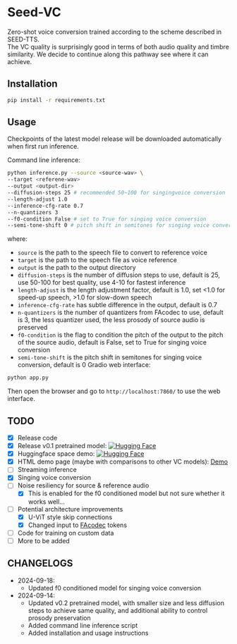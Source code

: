 # Seed-VC
Zero-shot voice conversion trained according to the scheme described in SEED-TTS.  
The VC quality is surprisingly good in terms of both audio quality and timbre similarity. We decide to continue along this pathway see where it can achieve.  

## Installation
```bash
pip install -r requirements.txt
```

## Usage
Checkpoints of the latest model release will be downloaded automatically when first run inference.  

Command line inference:
```bash
python inference.py --source <source-wav> \
--target <referene-wav>
--output <output-dir>
--diffusion-steps 25 # recommended 50~100 for singingvoice conversion
--length-adjust 1.0
--inference-cfg-rate 0.7
--n-quantizers 3
--f0-condition False # set to True for singing voice conversion
--semi-tone-shift 0 # pitch shift in semitones for singing voice conversion
```
where:
- `source` is the path to the speech file to convert to reference voice
- `target` is the path to the speech file as voice reference
- `output` is the path to the output directory
- `diffusion-steps` is the number of diffusion steps to use, default is 25, use 50-100 for best quality, use 4-10 for fastest inference
- `length-adjust` is the length adjustment factor, default is 1.0, set <1.0 for speed-up speech, >1.0 for slow-down speech
- `inference-cfg-rate` has subtle difference in the output, default is 0.7
- `n-quantizers` is the number of quantizers from FAcodec to use, default is 3, the less quantizer used, the less prosody of source audio is preserved  
- `f0-condition` is the flag to condition the pitch of the output to the pitch of the source audio, default is False, set to True for singing voice conversion  
- `semi-tone-shift` is the pitch shift in semitones for singing voice conversion, default is 0
Gradio web interface:
```bash
python app.py
```
Then open the browser and go to `http://localhost:7860/` to use the web interface.
## TODO
- [x] Release code
- [x] Release v0.1 pretrained model: [![Hugging Face](https://img.shields.io/badge/🤗%20Hugging%20Face-SeedVC-blue)](https://huggingface.co/Plachta/Seed-VC)
- [x] Huggingface space demo: [![Hugging Face](https://img.shields.io/badge/🤗%20Hugging%20Face-Space-blue)](https://huggingface.co/spaces/Plachta/Seed-VC)
- [x] HTML demo page (maybe with comparisons to other VC models): [Demo](https://plachtaa.github.io/seed-vc/)
- [ ] Streaming inference
- [x] Singing voice conversion
- [ ] Noise resiliency for source & reference audio
    - [x] This is enabled for the f0 conditioned model but not sure whether it works well...
- [ ] Potential architecture improvements
    - [x] U-ViT style skip connections
    - [x] Changed input to [FAcodec](https://github.com/Plachtaa/FAcodec) tokens
- [ ] Code for training on custom data
- [ ] More to be added

## CHANGELOGS
- 2024-09-18:
    - Updated f0 conditioned model for singing voice conversion
- 2024-09-14:
    - Updated v0.2 pretrained model, with smaller size and less diffusion steps to achieve same quality, and additional ability to control prosody preservation
    - Added command line inference script
    - Added installation and usage instructions
